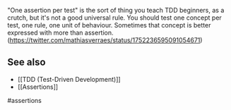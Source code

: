
"One assertion per test" is the sort of thing you teach TDD beginners, as a crutch, but it's not a good universal rule. You should test one concept per test, one rule, one unit of behaviour. Sometimes that concept is better expressed with more than assertion. (https://twitter.com/mathiasverraes/status/1752236595091054671)

## See also

- [[TDD (Test-Driven Development)]]
- [[Assertions]]

<!-- Keywords -->
#assertions
<!-- /Keywords -->
